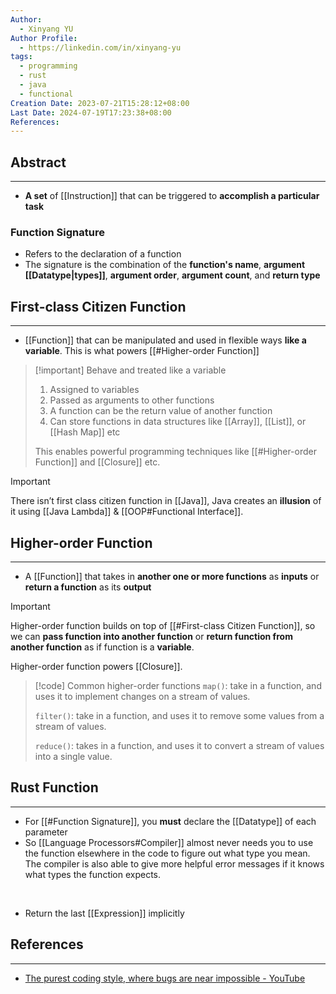 ```yaml
---
Author:
  - Xinyang YU
Author Profile:
  - https://linkedin.com/in/xinyang-yu
tags:
  - programming
  - rust
  - java
  - functional
Creation Date: 2023-07-21T15:28:12+08:00
Last Date: 2024-07-19T17:23:38+08:00
References: 
---
```

## Abstract
---
- **A set** of [[Instruction]] that can be triggered to **accomplish a particular task**

### Function Signature 
- Refers to the declaration of a function
- The signature is the combination of the **function's name**, **argument [[Datatype|types]]**, **argument order**, **argument count**, and **return type**

## First-class Citizen Function
---
- [[Function]] that can be manipulated and used in flexible ways **like a variable**. This is what powers [[#Higher-order Function]]

>[!important] Behave and treated like a variable
> 1. Assigned to variables
> 2. Passed as arguments to other functions
> 3. A function can be the return value of another function
> 4. Can store functions in data structures like [[Array]], [[List]], or [[Hash Map]] etc
>    
> This enables powerful programming techniques like [[#Higher-order Function]] and [[Closure]] etc.

>[!important]
> There isn’t first class citizen function in [[Java]], Java creates an **illusion** of it using [[Java Lambda]] & [[OOP#Functional Interface]].

## Higher-order Function
---
- A [[Function]] that takes in **another one or more functions** as **inputs** or **return a function** as its **output**

>[!important]
> Higher-order function builds on top of [[#First-class Citizen Function]], so we can **pass function into another function** or **return function from another function** as if function is a **variable**.
> 
> Higher-order function powers [[Closure]].

>[!code] Common higher-order functions
> `map()`: take in a function, and uses it to implement changes on a stream of values.
> 
> `filter()`: take in a function, and uses it to remove some values from a stream of values.
> 
> `reduce()`: takes in a function, and uses it to convert a stream of values into a single value.
## Rust Function
---
- For [[#Function Signature]], you **must** declare the [[Datatype]] of each parameter
- So [[Language Processors#Compiler]] almost never needs you to use the function elsewhere in the code to figure out what type you mean. The compiler is also able to give more helpful error messages if it knows what types the function expects.
</br>

- Return the last [[Expression]] implicitly


## References
---
- [The purest coding style, where bugs are near impossible - YouTube](https://www.youtube.com/watch?v=HlgG395PQWw&t=84s)